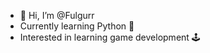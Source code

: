 - 👋 Hi, I’m @Fulgurr
- Currently learning Python 🐍 
- Interested in learning game development 🕹
<!---
Fulgurr/Fulgurr is a ✨ special ✨ repository because its `README.md` (this file) appears on your GitHub profile.
You can click the Preview link to take a look at your changes.
--->
